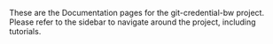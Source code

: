 These are the Documentation pages for the git-credential-bw project. Please refer to the sidebar to navigate around the project, including tutorials.
